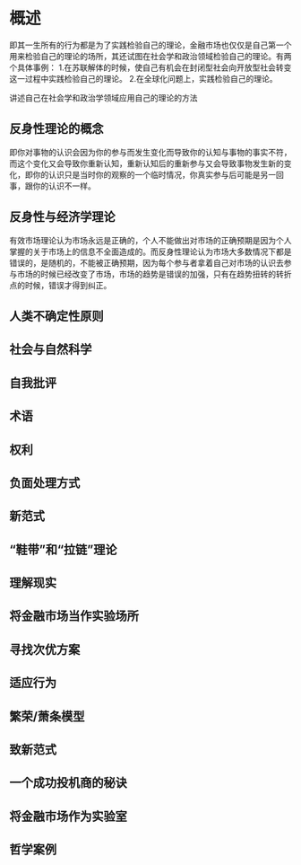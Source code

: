 # 概述
即其一生所有的行为都是为了实践检验自己的理论，金融市场也仅仅是自己第一个用来检验自己的理论的场所，其还试图在社会学和政治领域检验自己的理论。有两个具体事例：
1.在苏联解体的时候，使自己有机会在封闭型社会向开放型社会转变这一过程中实践检验自己的理论。
2.在全球化问题上，实践检验自己的理论。

讲述自己在社会学和政治学领域应用自己的理论的方法

## 反身性理论的概念
即你对事物的认识会因为你的参与而发生变化而导致你的认知与事物的事实不符，而这个变化又会导致你重新认知，重新认知后的重新参与又会导致事物发生新的变化，即你的认识只是当时你的观察的一个临时情况，你真实参与后可能是另一回事，跟你的认识不一样。
## 反身性与经济学理论
有效市场理论认为市场永远是正确的，个人不能做出对市场的正确预期是因为个人掌握的关于市场上的信息不全面造成的。而反身性理论认为市场大多数情况下都是错误的，是随机的，不能被正确预期，因为每个参与者拿着自己对市场的认识去参与市场的时候已经改变了市场，市场的趋势是错误的加强，只有在趋势扭转的转折点的时候，错误才得到纠正。
## 人类不确定性原则
## 社会与自然科学

## 自我批评
## 术语
## 权利
## 负面处理方式

## 新范式
## “鞋带”和“拉链”理论
## 理解现实
## 将金融市场当作实验场所
## 寻找次优方案
## 适应行为
## 繁荣/萧条模型
## 致新范式

## 一个成功投机商的秘诀
## 将金融市场作为实验室
## 哲学案例
